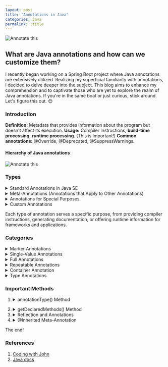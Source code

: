 ```yaml
---
layout: post
title: "Annotations in Java"
categories: Java
permalink: :title
---
```


<img src="/assets/Feb 2024/Java annotation/annotation.gif" alt="Annotate this" class="blog-gif-top">


## What are Java annotations and how can we customize them?

I recently began working on a Spring Boot project where Java annotations are extensively utilized. Realizing my superficial familiarity with annotations, I decided to delve deeper into the subject. This blog aims to enhance my comprehension and to captivate those who are yet to explore the realm of Java annotations. If you're in the same boat or just curious, stick around. Let's figure this out. 😊

### Introduction

**Definition:** Metadata that provides information about the program but doesn't affect its execution.
**Usage:** Compiler instructions, **build-time processing**, **runtime processing**. (This is important!)
**Common annotations:** @Override, @Deprecated, @SuppressWarnings.

#### Hierarchy of Java annotations
<img src="/assets/Feb 2024/Java annotation/JavaAnnotationhierarchy.jpg" alt="Annotate this" class="blog-gif-top">


### Types
<details><summary> Standard Annotations in Java SE</summary>

* @Override: Indicates that a method is intended to override a method declared in a superclass.

* @Deprecated: Marks a program element (class, method, field, etc.) as no longer recommended for use.

* @FunctionalInterface: Indicates that the type declaration is intended to be a functional interface, as defined by the Java Language Specification.

*And more..*
</details>
<details><summary> Meta-Annotations (Annotations that Apply to Other Annotations) </summary>

* @Retention: Specifies how long annotations with the annotated type are to be retained.

* @Documented: Indicates that elements annotated with the annotated type should be documented by javadoc and similar tools by default.

* @Target: Marks another annotation to restrict the kinds of Java elements to which the annotation can be applied.

*And more..*
</details>
<details><summary> Annotations for Special Purposes </summary>

* Annotations in Java EE: Java EE provides a set of annotations for simplifying enterprise application development, such as `@Entity`, `@Stateless`, `@WebService`, etc., used for ORM, EJBs, and web services, respectively.

* JUnit Annotations: Used for writing test cases. Common annotations include `@Test`, `@Before`, `@After`, `@BeforeEach`, `@AfterEach`, `@BeforeClass`, `@AfterClass`, and `@RunWith`.

* Spring Framework Annotations: Widely used in developing Spring applications, such as `@Component`, `@Controller`, `@Service`, `@Repository`, `@Autowired`, `@RequestMapping`, etc., for component scanning, dependency injection, and request mapping.

*And more..*
</details>
<details><summary> Custom Annotations </summary>
Developers can create their own annotations to express metadata that their application should process. Custom annotations can be designed to provide configuration data, runtime information, or compile-time instructions, among other uses. </details>

Each type of annotation serves a specific purpose, from providing compiler instructions, generating documentation, or offering runtime information for frameworks and applications.
### Categories

<details><summary> Marker Annotations </summary>

Marker annotations in Java are annotations that do not contain any elements. They are used simply to mark a declaration, providing metadata without any additional configuration.

```java
// CustomMarkerAnnotation file
package org.keshavblogs.annotations;  
  
public @interface CustomMarkerAnnotation {  
}
```

```java
// Main.java
package org.keshavblogs;  
  
import org.keshavblogs.annotations.CustomMarkerAnnotation;  
  
@CustomMarkerAnnotation  
public class Main {  
    public static void main(String[] args) {  
        System.out.println("Hello world!");  
    }  
}
```

```java
public class ChildClass extends ParentClass {
    @Override
    public void someMethod() {
        // overridden method implementation
    }
}
```

</details>
<details><summary> Single-Value Annotations </summary>

Single-value annotations are annotations with only one element. These elements can have default values, simplifying their usage.

```java
package org.keshavblogs.annotations;  
  
public @interface CustomSingleValueAnnotation {  
    String value() default "My Default Value";  
}
```

```java
// Main.java
package org.keshavblogs;  
  
import org.keshavblogs.annotations.CustomSingleValueAnnotation;  
  
@CustomSingleValueAnnotation("Updated value")  
public class Main {  
    public static void main(String[] args) {  
        System.out.println("Hello world!");  
    }  
}
```

```java
// SuppressWarnings Annotation

// Class 1
class DeprecatedExample {
    @Deprecated
    public void display() {
        System.out.println("Deprecated example display()");
    }
}

// Class 2
public class SuppressWarningExample {
    // If we remove the following annotation, the program will generate warnings
    @SuppressWarnings({"checked", "deprecation"})
    public static void main(String args[]) {
        DeprecatedExample d1 = new DeprecatedExample();
        d1.display();
    }
}
```
</details>
<details><summary> Full Annotations </summary>

Full annotations in Java are annotations that have multiple elements, and when you use them, you need to provide values for all the elements. These annotations allow developers to configure and customize their usage in a more detailed manner compared to marker or single-value annotations.

```java
package org.keshavblogs;  
  
import org.keshavblogs.annotations.CustomFullAnnotation;  
  
@CustomFullAnnotation(myString = "Updated value", myInt = 5)  
public class Main {  
    public static void main(String[] args) {  
        System.out.println("Hello world!");  
    }  
}
```

```java
package org.keshavblogs.annotations;  
  
public @interface CustomFullAnnotation {  
    String myString() default "My default value";  
    int myInt() default 1;  
}
```

</details>
<details><summary> Repeatable Annotations </summary>
Repeatable annotations in Java, introduced in Java 8, allow an annotation to be applied more than once to the same declaration or type use. Before Java 8, an annotation could be used only once on a given element. Repeatable annotations simplify code and make it more readable when multiple occurrences of the same annotation are needed.

- Annotations that can be used more than once on the same declaration or type use.
- Introduced in Java 8 to enhance code readability and flexibility.

```java
// CustomRepeatableAnnotationContainer.java
package org.keshavblogs.annotations;  
  
public @interface CustomRepeatableAnnotationContainer {  
    CustomRepeatableAnnotation[] value();  
}
```

```java
// CustomRepeatableAnnotation.java
package org.keshavblogs.annotations;  
  
import java.lang.annotation.Repeatable;  
  
@Repeatable(CustomRepeatableAnnotationContainer.class)  
public @interface CustomRepeatableAnnotation {  
    String myString() default "Default String";  
  
    int myInt() default 2;  
}
```

```java
package org.keshavblogs;  
  
import org.keshavblogs.annotations.CustomRepeatableAnnotation;  
  
@CustomRepeatableAnnotation  
@CustomRepeatableAnnotation(myInt = 10, myString = "Updated String")  
public class Main {  
    public static void main(String[] args) {  
        System.out.println("Hello world!");  
    }  
}
```

- Have to use @Repeatable annotation to make this work, otherwise we get an error.

</details>
<details><summary> Container Annotation </summary>
- A container annotation in Java is an annotation that holds an array of repeated annotations. Container annotations were introduced along with repeatable annotations in Java 8 to allow an annotation to be applied more than once to the same declaration or type use. 
- Container annotations provide a way to group multiple occurrences of the same annotation under a single container.

```java
import java.lang.annotation.*;

@Retention(RetentionPolicy.RUNTIME)
@Target({ElementType.TYPE, ElementType.METHOD})
public @interface RolesAllowedContainer {
    RolesAllowed[] value();
}
```

```java
@RolesAllowedContainer({@RolesAllowed("ADMIN"), @RolesAllowed({"USER", "MANAGER"})})
public class SecureResource {
    // Class implementation
}
```
- Also refer the previous example.
</details>
<details><summary> Type Annotations </summary>

Type annotations in Java, introduced in Java 8, allow you to apply annotations to types. Types in Java include classes, interfaces, enums, and type parameters. Type annotations provide a more fine-grained way to express metadata about types, enabling developers to specify additional information at the level of types rather than just declarations or elements within the code.

See [@Target](https://docs.oracle.com/javase/tutorial/java/annotations/predefined.html)

```java
package org.keshavblogs.support;  
  
import org.keshavblogs.annotations.IsCustomTypeAnnotation;  

// Generic class with Type annotation  
public class  {  
    public T work() {  
        // Do something  
        return null;  
    }  
}
```

```java
package org.keshavblogs.annotations;  

import java.lang.annotation.*;  
@Target(ElementType.TYPE_USE) TypeAnnotationExample <@IsCustomTypeAnnotation(myString = "Parent class", myInt = 2) T>
public @interface IsCustomTypeAnnotation {  
    String myString() default "Custom Type String";  
    int myInt() default 1;  
}
```

- Please look up more on this only if you need it.
- Refer this [GFG - Annotations in Java](https://www.geeksforgeeks.org/annotations-in-java/#:~:text=Category%204%3A%20Type%20Annotations%C2%A0)
</details>

### Important Methods


1. <details><summary> annotationType() Method </summary>
   - This method is available in the `Annotation` interface.
   - It returns the `Class` object corresponding to the annotation type.

   **Example:**
   ```java
   // " ? " meanswe are not sure what it would return. 
   // extends Annotation, means, it would definitely extend Annotation class. 
   Class<? extends Annotation> annotationType = myAnnotation.annotationType();
   ```
</details>

2. <details><summary> getDeclaredMethods() Method </summary>
   - Available in the `Class` class.
   - Returns an array of `Method` objects reflecting all the declared methods of a class.

   **Example:**
   ```java
   Method[] methods = CustomClass.class.getDeclaredMethods();
   ```
   </details>

3. <details><summary> Reflection and Annotations </summary>
   - The `java.lang.reflect` package provides classes like `Method`, `Field`, and `Constructor` that allow you to inspect and interact with annotated elements.

   **Example (using reflection to get annotations on a method):**
   ```java
   Method method = CustomClass.class.getDeclaredMethod("someMethod");
   MyAnnotation annotation = method.getAnnotation(CustomAnnotation.class);
   ```
   </details>

4. <details><summary> @Inherited Meta-Annotation </summary>
   - Indicates that an annotation type should be inherited by subclasses of annotated classes.

   **Example:**
   ```java
   @Inherited
   public @interface InheritedAnnotation {
       // Annotation elements, if any
   }
   ```
   </details>


The end!

### References
1. [Coding with John](https://www.youtube.com/watch?v=DkZr7_c9ry8)
2. [Java docs](https://docs.oracle.com/javase/tutorial/java/annotations/index.html)
